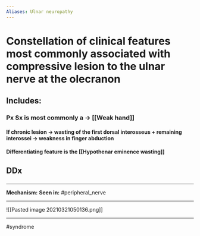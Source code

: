 ```yaml
---
Aliases: Ulnar neuropathy
---
```

# Constellation of clinical features most commonly associated with compressive lesion to the ulnar nerve at the olecranon 
## Includes:
### Px Sx is most commonly a -> [[Weak hand]] 
#### If chronic lesion -> wasting of the first dorsal interosseus + remaining interossei -> weakness in finger abduction
#### Differentiating feature is the [[Hypothenar eminence wasting]]

## DDx
###

---
**Mechanism:**
**Seen in:** #peripheral_nerve 

---
![[Pasted image 20210321050136.png]]

---
#syndrome 